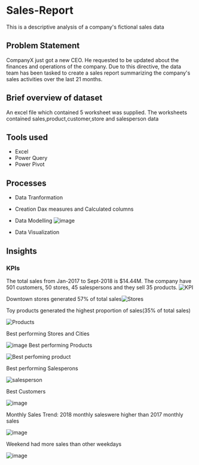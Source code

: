 # Sales-Report
This is a descriptive analysis of  a company's fictional sales data
## Problem Statement
CompanyX just got a new CEO. He requested to be updated about the finances and operations of the company. Due to this directive, the data team has been tasked to create a sales report summarizing the company's sales activities over the last 21 months.
## Brief overview of dataset
An excel file which contained 5 worksheet was supplied. The worksheets contained sales,product,customer,store and salesperson data
## Tools used
- Excel
- Power Query
- Power Pivot
## Processes
- Data Tranformation
- Creation Dax measures and Calculated columns
- Data Modelling
![image](https://user-images.githubusercontent.com/107176991/187208896-4a843cad-510e-49da-a019-47590ef52412.png)

- Data Visualization
## Insights
### KPIs
The total sales from Jan-2017 to Sept-2018 is $14.44M. The company have 501 customers, 50 stores, 45 salespersons and they sell 35 products.
![KPI](https://user-images.githubusercontent.com/107176991/187200678-0606b3cb-3653-483a-accf-14bb9a02724f.png)

Downtown stores generated 57% of total sales![Stores](https://user-images.githubusercontent.com/107176991/187200966-0e685797-aa93-43eb-828d-c8992090f7fa.png)

Toy products generated the highest proportion of sales(35% of total sales)

![Products](https://user-images.githubusercontent.com/107176991/187201239-10b290c5-12e8-401d-b456-c1cbe364bf18.png)

Best performing Stores and Cities

![image](https://user-images.githubusercontent.com/107176991/187209679-7351803e-d7a0-46af-99c9-99b0bbea4a13.png)
Best performing Products

![Best perfoming product](https://user-images.githubusercontent.com/107176991/187202392-800510ac-cd5d-44ae-9536-8b6820ff9517.png)

Best performing Salesperons

![salesperson](https://user-images.githubusercontent.com/107176991/187202561-b7bd7da5-0760-44ed-afed-7af3861b4934.png)

Best Customers

![image](https://user-images.githubusercontent.com/107176991/187209430-4d45e73a-82e3-4d24-b342-f686470c13a4.png)

Monthly Sales Trend: 2018 monthly saleswere higher than 2017 monthly sales

![image](https://user-images.githubusercontent.com/107176991/187205585-a35bf435-edb0-4bf7-993c-e597a3bb0631.png)

Weekend had more sales than other weekdays

![image](https://user-images.githubusercontent.com/107176991/187209873-cb3388d8-0145-4fa3-9ff7-6a25e31fb2cf.png)
